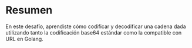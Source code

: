 # Resumen

En este desafío, aprendiste cómo codificar y decodificar una cadena dada utilizando tanto la codificación base64 estándar como la compatible con URL en Golang.

